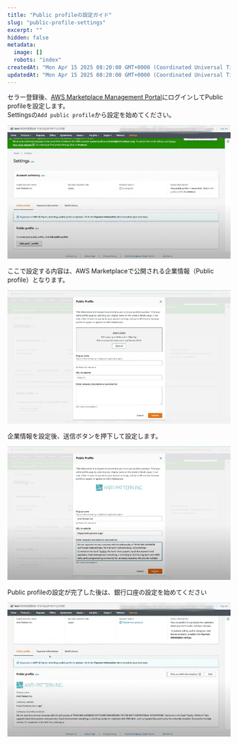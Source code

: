 ```yaml
---
title: "Public profileの設定ガイド"
slug: "public-profile-settings"
excerpt: ""
hidden: false
metadata: 
  image: []
  robots: "index"
createdAt: "Mon Apr 15 2025 08:20:00 GMT+0000 (Coordinated Universal Time)"
updatedAt: "Mon Apr 15 2025 08:20:00 GMT+0000 (Coordinated Universal Time)"
---
```

セラー登録後、<a href="https://aws.amazon.com/marketplace/management/homepage" target="_blank">AWS Marketplace Management Portal</a>にログインしてPublic profileを設定します。  
Settingsの`Add public profile`から設定を始めてください。


![public-profile-settings-1](/ja/img/part-4/aws-marketplace-integration/public-profile-settings/public-profile-settings-1.png)


ここで設定する内容は、AWS Marketplaceで公開される企業情報（Public profile）となります。

![public-profile-settings-2](/ja/img/part-4/aws-marketplace-integration/public-profile-settings/public-profile-settings-2.png)


企業情報を設定後、送信ボタンを押下して設定します。

![public-profile-settings-3](/ja/img/part-4/aws-marketplace-integration/public-profile-settings/public-profile-settings-3.png)

Public profileの設定が完了した後は、銀行口座の設定を始めてください

![public-profile-settings-4](/ja/img/part-4/aws-marketplace-integration/public-profile-settings/public-profile-settings-4.png)
